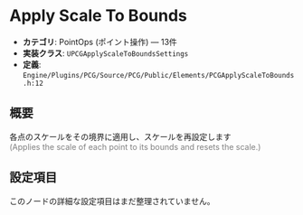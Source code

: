 # Apply Scale To Bounds

- **カテゴリ**: PointOps (ポイント操作) — 13件
- **実装クラス**: `UPCGApplyScaleToBoundsSettings`
- **定義**: `Engine/Plugins/PCG/Source/PCG/Public/Elements/PCGApplyScaleToBounds.h:12`

## 概要

各点のスケールをその境界に適用し、スケールを再設定します<br><span style='color:gray'>(Applies the scale of each point to its bounds and resets the scale.)</span>

## 設定項目

このノードの詳細な設定項目はまだ整理されていません。
